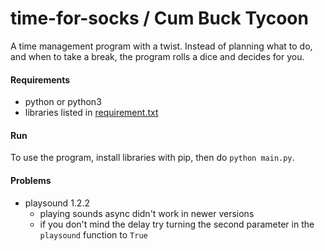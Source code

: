 # time-for-socks / Cum Buck Tycoon
A time management program with a twist. Instead of planning what to do, and when to take a break, the program rolls a dice and decides for you.

#### Requirements
* python or python3
* libraries listed in [requirement.txt](requirement.txt)

#### Run
To use the program, install libraries with pip, then do ```python main.py```.

#### Problems
* playsound 1.2.2
  * playing sounds async didn't work in newer versions
  * if you don't mind the delay try turning the second parameter in the ```playsound``` function to ```True```
